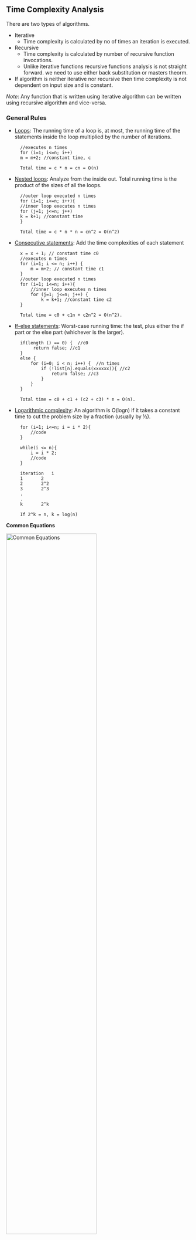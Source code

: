 ## Time Complexity Analysis

There are two types of algorithms.   
 - Iterative   
   - Time complexity is calculated by no of times an iteration is executed.  
 - Recursive   
   - Time complexity is calculated by number of recursive function invocations.
   - Unlike iterative functions recursive functions analysis is not straight forward. we need to use either back substitution or masters theorm.  
 - If algorithm is neither iterative nor recursive then time complexity is not dependent on input size and is constant.
   	
<i>Note</i>: Any function that is written using iterative algorithm can be written using recursive algorithm and vice-versa. 

### General Rules

- <ins>Loops</ins>: The running time of a loop is, at most, the running time of the statements inside the loop multiplied by the number of iterations.  

		//executes n times
		for (i=1; i<=n; i++)    
		m = m+2; //constant time, c   
		
		Total time = c * n = cn = O(n)  

- <ins>Nested loops</ins>: Analyze from the inside out. Total running time is the product of the sizes of all the loops.  

		//outer loop executed n times  
		for (i=1; i<=n; i++){  
		//inner loop executes n times  
		for (j=1; j<=n; j++)  
		k = k+1; //constant time  
		}  
		
		Total time = c * n * n = cn^2 = O(n^2)  

- <ins>Consecutive statements</ins>: Add the time complexities of each statement

		x = x + 1; // constant time c0  
		//executes n times  
		for (i=1; i <= n; i++) {   
			m = m+2; // constant time c1  
		}  
		//outer loop executed n times    
		for (i=1; i<=n; i++){   
			//inner loop executes n times   
			for (j=1; j<=n; j++) {  
				k = k+1; //constant time c2   
		}  
				
		Total time = c0 + c1n + c2n^2 = O(n^2).  

- <ins>If-else statements</ins>: Worst-case running time: the test, plus either the if part or the else part (whichever is the larger).  

		if(length () == 0) {  //c0
			 return false; //c1
		}  
		else {
			for (i=0; i < n; i++) {  //n times
				if (!list[n].equals(xxxxxx)){ //c2
					return false; //c3
				}
			}
		}
		
		Total time = c0 + c1 + (c2 + c3) * n = O(n).  

- <ins>Logarithmic complexity</ins>: An algorithm is O(logn) if it takes a constant time to cut the problem size by a fraction (usually by ½). 

		for (i=1; i<=n; i = i * 2){
			//code
		}    
		
		while(i <= n){
			i = i * 2;
			//code
		}
		
		iteration	i
		1		2
		2		2^2
		3		2^3
		.
		.
		k		2^k
		
		If 2^k = n, k = log(n)
		

<b>Common Equations</b>

<img src="commoneq.PNG" alt="Common Equations" align="middle" width="70%">

### Amortized Analysis

 - Amortized analysis refers to determining the time-averaged running time for a sequence of operations.  
 - Amortized analysis generally applies to a method that consists of a sequence of operations, where the vast majority of the operations are cheap, but some of the operations are expensive.
 - When one event in a sequence affects the cost of later events:
   - One particular task may be expensive.
   - But it may leave data structure in a state that the next few operations become easier.
	
 <i>Example</i>
	Let us consider an array of elements from which we want to find the kth smallest element. We can solve this problem using sorting. After sorting the given array, we just need to return the kth element from it. The cost of performing the sort (assuming comparison based sorting algorithm) is O(nlogn). If we perform n such selections then the average cost of each selection is O(nlogn/n) = O(logn). This clearly indicates that sorting once is reducing the complexity of subsequent operations.

Iterative algorithms examples
-

<b><ins>Problem 1</ins></b>

	int i=1;
	int s=1;
	while(s <= n){
		i++;
		s= s+i;
	}

	i --> 1	 2	3	4	5	6  .... k 
	s --> 1  3	6	10	15	21 .... n

The value of s at kth iteration is sum of integers from 1 to k. i.e. at 2nd iteration s value is sum of 1,2 and 3rd iteration it is sum of 1,2,3. The value of s at kth iteration is k(k+1)/2.

Suppose if the condition s <= n, is met at kth iteration.i.e.   
	k(k+1)/2 <= n;  
	(k<sup>2</sup>+k)/2 <= n;  
	k<sup>2</sup> <= n; (ignore lower order terms)  
It means k is proportional to √n.   

<i><ins>Answer</ins></i>
The time complexity of the above problem is O(√n).

<b><ins>Problem 2</ins></b>

	for(int i=1; i^2 < n;i++){}

i^2 < n, or we can say i < √n .i.e. Time complexity O(√n).<br>
<i>Note</i>:In the above problem , The best , worst and average cases are same, so we can write θ(√n).

<i><ins>Answer</ins></i>
The time complexity of the above problem is θ(√n).

<b><ins>Problem 3</ins></b>

	for(int i=1; i<= n; i++){
		for(int j=1; j<=i; j++){
			for(int k=1; k<= 100; k++){
				System.out.println("k" + k);
			}
		}
	}

Time taken for innermost for loop is not dependent on input size n. It takes constant time.
Lets observe the values of i,j,k with input size n.

i -->	1	2	3	4	...n
j -->	1	2	3	4	...n
k -->	100	200	300	400	...n*100

Total time for executing n iterations is (100+200+300+400 ...+n*100) = 100n(n+1)/2.

<i><ins>Answer</ins></i>
The time complexity of the problem is O(n<sup>2</sup>).

<b><ins>Problem 4</ins></b>

	for(int i=1; i<= n; i++){
		for(int j=1; j<=i*i; j++){
			for(int k=1; k<= n/2; k++){
				System.out.println("k" + k);
			}
		}
	}

Lets observe the values of i,j,k with input size n.

i -->	1	2		3		4		...n<br>
j -->	1	4		9		16		...n<sup>2</sup><br>
k -->	n/2	4n/2	9n/2	16n/2	...(n<sup>2</sup>*n)/2

Total time complexity for an input size of n is 
	n/2 + 4n/2 + 9n/2 ....(n<sup>2</sup>)*n/2 = n/2(1+2*2+3*3+ ...n*n) = (n/2)*(n)(n+1)(2n+1)/6

<i><ins>Answer</ins></i>
The time complexity of the problem is O(n<sup>4</sup>).

<b><ins>Problem 5</ins></b>

	for(int i=1;i<n;i=i*2){
		//logic
	}

lets observe i value for an input size n

i --> 1	 			2	 			4	  			...n<br>
	  2<sup>0</sup>	2<sup>1</sup>	2<sup>2</sup> 	...2^k

If i takes k iterations to reach value of n, then 2<sup>k</sup> = n. i.e. k = log<sub>2</sub>(n)

<i><ins>Answer</ins></i>
The time complexity of the problem is O(log<sub>2</sub>(n))

Note: if i value is incremented as i*3, then time complexity is log<sub>3</sub>(n). depending on the order of increase of i, base of the log function changes.

<b><ins>Problem 6</ins></b>

	for(int i=n/2; i<= n; i++){ //n/2 times
		for(int j=1; j<=n/2; j++){ // n/2 times
			for(int k=1; k<= n; k=k*2){ //logn times
				System.out.println("k" + k);
			}
		}
	}

The outer for loop executes from n/2 to n. i.e. n/2 times. The middle for loop executes from 1 to n/2. i.e. n/2 times. The innermost for loop executes log2(n). 

Total time complexity is : (n/2)(n/2)log2(n)

<i><ins>Answer</ins></i>
The time complexity of the problem is O(n<sup>2</sup>log<sub>2</sub>(n))

<b><ins>Problem 7</ins></b>

	for(int i=n/2; i<= n; i++){ //n/2 times
		for(int j=1; j<=n; j=2*j){ // log2(n) times
			for(int k=1; k<= n; k=k*2){ //log2(n) times
				System.out.println("k" + k);
			}
		}
	}

Total time complexity is : (n/2)(log2(n))(log2(n))

<i><ins>Answer</ins></i>
The time complexity of the problem is O(n(log<sub>2</sub>n)<sup>2</sup>)

Note: To achieve the log(n) complexity using for loop(or while loop) in reverse order it the code should be like this.
	
	for(int i=n; i>1 ; i=n/2){}
	
	while(n>1){
		n=n/2
	}

<b><ins>Problem 8</ins></b>
	
	for(int i=1; i<= n; i++){ 
		for(int j=1; j<=n; j=j+i){ 
			//code
		}
	}

The inner loop depends on outer loop for increment. Lets unroll this.

i --> 1		2		3		...n<br>
j --> n		n/2		n/3		...1

Note: Inner for loop increments with the value of i. It means every iteration of inner for loop executes n/i times.

Time complexity is n(1+1/2+1/3...+1/n) = nlog<sub>2</sub>n

<i><ins>Answer</ins></i>
The time complexity of the problem is O(nlog<sub>2</sub>n)

<b><ins>Problem 9</ins></b>

	int k=2^2^n;
	for(int i=1; i<= k; i++){ 
		j=2;
		while(j<=k){
			j=j^2;
		}
	}

Outer for loop executes n times given an input size n. As n value depends on k, lets see how k value impacts while loop.

	n --> 1			2			3				
	k --> 4			16			256
	j --> (2,4)		(2,4,16)	(2,4,16,256)	
	Total n*2		n*3			n*4 

So, for a given n value Total no of iterations of while loop is (n+1). Outer for loop executes k times. so total time is k*(n+1). i.e. 2<sup>2<sup>n</sup></sup>(n+1)
	
<i><ins>Answer</ins></i>
The time complexity of the problem is O(2<sup>2<sup>n</sup></sup>(n+1))

